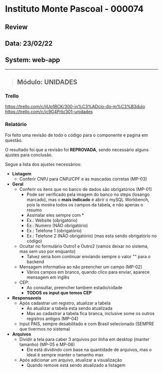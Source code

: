 # Instituto Monte Pascoal - 000074

## **Review**
## Data: 23/02/22 
## System: web-app

***

> ## Módulo: UNIDADES 

### Trello
https://trello.com/c/jiUp1BCK/300-in%C3%ADcio-do-m%C3%B3dulo  
https://trello.com/c/ic9G4Prb/301-unidades  

### Relatório  
Foi feito uma revisão de todo o código para o componente e pagina em questão.  

<!-- O resultado foi que o componente foi **APROVADO** e o mesmo será movido para "Revisão Aprovada* e entrará em produção no proximo deploy.   -->

O resultado foi que a revisão foi **REPROVADA**, sendo necessário alguns ajustes para conclusão.

Segue a lista dos ajustes necessários:

- **Listagem**
  - Conferir CNPJ para CNPJ/CPF e as mascadas corretas (MP-03)
- **Geral**
  - Conferir os itens que no banco de dados são obrigatórios (MP-01)
    - Pode ser verificado pela imagem do banco no steps (losango marcado), mas o **mais indicado** é abrir o mySQL Workbench, pois la mostra todos os campos da tabela, e não apenas o resumo
    - Assinalar eles sempre com *
    - Ex.: Website (obrigatório)
    - Ex.: Numero (NÃO obrigatório)
    - Ex.: Telefone 1 (obrigatório)
    - Ex.: Telefone 2 (NÃO obrigatório) (mas esta sendo obrigatório no código)
  - Ocultar no formulário Outro1 e Outro2 (vamos deixar no sistema, mas sem uso por enquanto)
    - Talvez seria bom continuar enviando sempre o valor "" para o backend
  - Mensagem informativa ao não preencher um campo (MP-02)
    - Vários campos em branco, quando clico para enviar, aparece mensagem em inglês
  - CEP:
    - Ao consultar, preencher tambem estado/cidade
    - **TODOS os input que temos CEP**
- **Responsaveis**
  - Após cadastrar um registro, atualizar a tabela
    - Ao atualizar a tabela esta sendo atualizada
    - Mas ao cadastrar a tabela fica branca, inclusive some os outros registros antigos (MP-04)
  - Input PAIS, sempre desabilitado e com Brasil selecionado (SEMPRE que tivermos no sistema)
- **Arquivos**
  - Dividir a tela para caber 3 arquivos por linha em desktop (manter tamanho) (MP-05 e MP-06)
    - Ele está dividindo com base na quantidade de arquivos, mas o ideal é sempre manter o tamanho max
  - Após adicionar um arquivo, atualizar a visualização
    - Quando remove está sendo atualizado a listagem